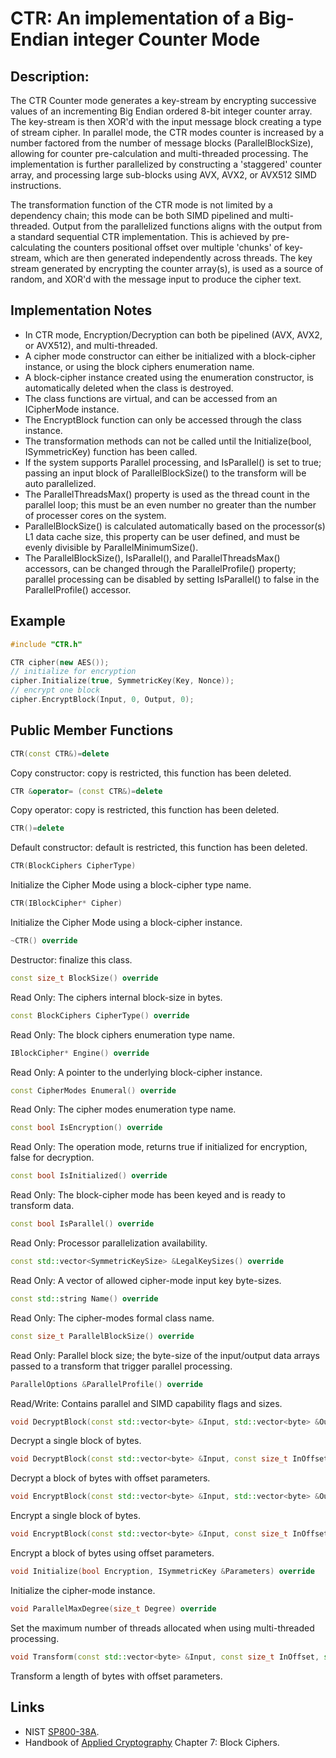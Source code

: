 # CTR: An implementation of a Big-Endian integer Counter Mode

## Description:
The CTR Counter mode generates a key-stream by encrypting successive values of an incrementing Big Endian ordered 8-bit integer counter array. 
The key-stream is then XOR'd with the input message block creating a type of stream cipher. 
In parallel mode, the CTR modes counter is increased by a number factored from the number of message blocks (ParallelBlockSize), allowing for counter pre-calculation and multi-threaded processing. 
The implementation is further parallelized by constructing a 'staggered' counter array, and processing large sub-blocks using AVX, AVX2, or AVX512 SIMD instructions.

The transformation function of the CTR mode is not limited by a dependency chain; this mode can be both SIMD pipelined and multi-threaded. Output from the parallelized functions aligns with the output from a standard sequential CTR implementation. 
This is achieved by pre-calculating the counters positional offset over multiple 'chunks' of key-stream, which are then generated independently across threads. 
The key stream generated by encrypting the counter array(s), is used as a source of random, and XOR'd with the message input to produce the cipher text.

## Implementation Notes
* In CTR mode, Encryption/Decryption can both be pipelined (AVX, AVX2, or AVX512), and multi-threaded. 
* A cipher mode constructor can either be initialized with a block-cipher instance, or using the block ciphers enumeration name. 
* A block-cipher instance created using the enumeration constructor, is automatically deleted when the class is destroyed. 
* The class functions are virtual, and can be accessed from an ICipherMode instance. 
* The EncryptBlock function can only be accessed through the class instance. 
* The transformation methods can not be called until the Initialize(bool, ISymmetricKey) function has been called. 
* If the system supports Parallel processing, and IsParallel() is set to true; passing an input block of ParallelBlockSize() to the transform will be auto parallelized. 
* The ParallelThreadsMax() property is used as the thread count in the parallel loop; this must be an even number no greater than the number of processer cores on the system. 
* ParallelBlockSize() is calculated automatically based on the processor(s) L1 data cache size, this property can be user defined, and must be evenly divisible by ParallelMinimumSize(). 
* The ParallelBlockSize(), IsParallel(), and ParallelThreadsMax() accessors, can be changed through the ParallelProfile() property; parallel processing can be disabled by setting IsParallel() to false in the ParallelProfile() accessor. 

## Example
```cpp
#include "CTR.h"

CTR cipher(new AES());
// initialize for encryption
cipher.Initialize(true, SymmetricKey(Key, Nonce));
// encrypt one block
cipher.EncryptBlock(Input, 0, Output, 0);
```
       
## Public Member Functions
```cpp
CTR(const CTR&)=delete
```
Copy constructor: copy is restricted, this function has been deleted.

```cpp
CTR &operator= (const CTR&)=delete
```
Copy operator: copy is restricted, this function has been deleted.

```cpp
CTR()=delete
```
Default constructor: default is restricted, this function has been deleted.

```cpp
CTR(BlockCiphers CipherType)
```
Initialize the Cipher Mode using a block-cipher type name.
 
```cpp
CTR(IBlockCipher* Cipher)
```
Initialize the Cipher Mode using a block-cipher instance.
 
```cpp
~CTR() override
```
Destructor: finalize this class.

```cpp
const size_t BlockSize() override
```
Read Only: The ciphers internal block-size in bytes.

```cpp
const BlockCiphers CipherType() override
```
Read Only: The block ciphers enumeration type name.

```cpp
IBlockCipher* Engine() override
```
Read Only: A pointer to the underlying block-cipher instance.

```cpp
const CipherModes Enumeral() override
```
Read Only: The cipher modes enumeration type name.

```cpp
const bool IsEncryption() override
```
Read Only: The operation mode, returns true if initialized for encryption, false for decryption.

```cpp
const bool IsInitialized() override
```
Read Only: The block-cipher mode has been keyed and is ready to transform data.

```cpp
const bool IsParallel() override
```
Read Only: Processor parallelization availability.

```cpp
const std::vector<SymmetricKeySize> &LegalKeySizes() override
```
Read Only: A vector of allowed cipher-mode input key byte-sizes.

```cpp
const std::string Name() override
```
Read Only: The cipher-modes formal class name.

```cpp
const size_t ParallelBlockSize() override
```
Read Only: Parallel block size; the byte-size of the input/output data arrays passed to a transform that trigger parallel processing.

```cpp
ParallelOptions &ParallelProfile() override
```
Read/Write: Contains parallel and SIMD capability flags and sizes.

```cpp
void DecryptBlock(const std::vector<byte> &Input, std::vector<byte> &Output) override
```
Decrypt a single block of bytes.

```cpp
void DecryptBlock(const std::vector<byte> &Input, const size_t InOffset, std::vector<byte> &Output, const size_t OutOffset) override
```
Decrypt a block of bytes with offset parameters.

```cpp
void EncryptBlock(const std::vector<byte> &Input, std::vector<byte> &Output) override
```
Encrypt a single block of bytes.

```cpp
void EncryptBlock(const std::vector<byte> &Input, const size_t InOffset, std::vector<byte> &Output, const size_t OutOffset) override
```
Encrypt a block of bytes using offset parameters.

```cpp
void Initialize(bool Encryption, ISymmetricKey &Parameters) override
```
Initialize the cipher-mode instance.

```cpp
void ParallelMaxDegree(size_t Degree) override
```
Set the maximum number of threads allocated when using multi-threaded processing.

```cpp
void Transform(const std::vector<byte> &Input, const size_t InOffset, std::vector<byte> &Output, const size_t OutOffset, const size_t Length) override
```
Transform a length of bytes with offset parameters.

## Links
* NIST [SP800-38A](http://csrc.nist.gov/publications/nistpubs/800-38a/sp800-38a.pdf). 
* Handbook of [Applied Cryptography](http://cacr.uwaterloo.ca/hac/about/chap7.pdf) Chapter 7: Block Ciphers. 

